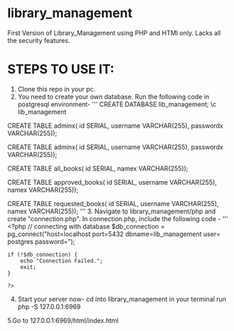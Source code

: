 # library_management
First Version of Library_Management using PHP and HTMl only.
Lacks all the security features.
# STEPS TO USE IT:
1. Clone this repo in your pc.
2. You need to create your own database. Run the following code in postgresql environment-
  '''
  CREATE DATABASE lib_management;
  \c lib_management
  
  CREATE TABLE adminx(
  id SERIAL,
  username VARCHAR(255),
  passwordx VARCHAR(255));
  
  CREATE TABLE adminx(
  id SERIAL,
  username VARCHAR(255),
  passwordx VARCHAR(255));
  
  CREATE TABLE all_books(
  id SERIAL,
  namex VARCHAR(255));
  
  CREATE TABLE approved_books(
  id SERIAL,
  username VARCHAR(255),
  namex VARCHAR(255));
  
  CREATE TABLE requested_books(
  id SERIAL,
  username VARCHAR(255),
  namex VARCHAR(255)); '''
 3. Navigate to library_management/php and create "connection.php".
    In connection.php, include the following code -
    '''
    <?php 
    // connecting with database
    $db_connection = pg_connect("host=localhost port=5432 dbname=lib_management user= postgres password=");
    

    if (!$db_connection) {
        echo "Connection Failed.";
        exit;
    }
    
    ?>
  4. Start your server now-
    cd into library_management in your terminal
    run php -S 127.0.0.1:6969
   
  5.Go to 127.0.0.1:6969/html/index.html
    
  
  
  
